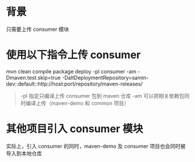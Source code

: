 # 背景

只需要上传 consumer 模块

# 使用以下指令上传 consumer

mvn clean compile package deploy -pl consumer -am -Dmaven.test.skip=true -DaltDeploymentRepository=samin-dev::default::http://host:port/repository/maven-releases/

> -pl 指定只编译上传 consumer 包到 maven 仓库
> -am 可以把相关依赖包同时编译上传（maven-demo 和 common 项目）

# 其他项目引入 consumer 模块

实际上，引入 consumer 的同时，maven-demo 及 consumer 项目也会同时被导入到本地仓库